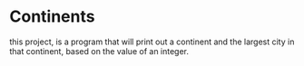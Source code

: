 # Continents
this project, is a program that will print out a continent and the largest city in that continent, based on the value of an integer.
